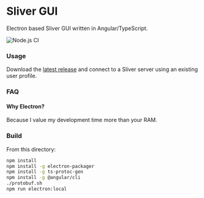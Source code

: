 # Sliver GUI

Electron based Sliver GUI written in Angular/TypeScript.

![Node.js CI](https://github.com/moloch--/sliver-gui/workflows/Node.js%20CI/badge.svg)

### Usage

Download the [latest release](https://github.com/moloch--/sliver-gui/releases) and connect to a Sliver server using an existing user profile.

### FAQ

#### Why Electron?

Because I value my development time more than your RAM.

### Build

From this directory:

```bash
npm install
npm install -g electron-packager
npm install -g ts-protoc-gen
npm install -g @angular/cli
./protobuf.sh
npm run electron:local
```
